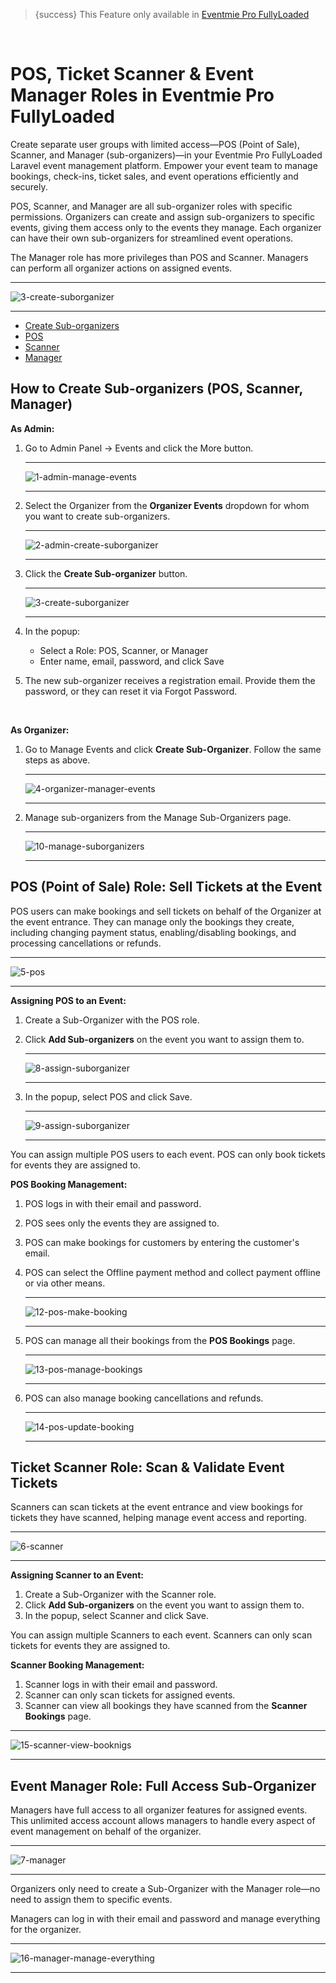 <!--
Meta Description: Learn how to set up POS, ticket scanner, and event manager roles in Eventmie Pro FullyLoaded. Step-by-step guide for creating sub-organizers, managing event access, ticket sales, and bookings in your Laravel event management platform.
Meta Keywords: POS, ticket scanner, event manager, sub-organizer, Eventmie Pro FullyLoaded, Laravel event access, ticket sales, booking management, event staff, event management, Classiebit
-->
> {success} This Feature only available in [Eventmie Pro FullyLoaded](https://classiebit.com/eventmie-pro-fullyloaded)

<br>

# POS, Ticket Scanner & Event Manager Roles in Eventmie Pro FullyLoaded

Create separate user groups with limited access—POS (Point of Sale), Scanner, and Manager (sub-organizers)—in your Eventmie Pro FullyLoaded Laravel event management platform. Empower your event team to manage bookings, check-ins, ticket sales, and event operations efficiently and securely.

POS, Scanner, and Manager are all sub-organizer roles with specific permissions. Organizers can create and assign sub-organizers to specific events, giving them access only to the events they manage. Each organizer can have their own sub-organizers for streamlined event operations.

The Manager role has more privileges than POS and Scanner. Managers can perform all organizer actions on assigned events.

---

![3-create-suborganizer](/images/v2/EventmieProFullyLoadedV2.0/21.3-create-suborganizer.webp "3-create-suborganizer")

---

-   [Create Sub-organizers](#Create-Sub-organizers)
-   [POS](#POS)
-   [Scanner](#Scanner)
-   [Manager](#Manager)

<a name="Create-Sub-organizers"></a>

## How to Create Sub-organizers (POS, Scanner, Manager)

**As Admin:**

1. Go to Admin Panel -> Events and click the More button.

    ***

    ![1-admin-manage-events](/images/v2/EventmieProFullyLoadedV2.0/19.1-admin-manage-events.webp "1-admin-manage-events")

    ***

2. Select the Organizer from the **Organizer Events** dropdown for whom you want to create sub-organizers.

    ***

    ![2-admin-create-suborganizer](/images/v2/EventmieProFullyLoadedV2.0/21.3-create-suborganizer.webp "2-admin-create-suborganizer")

    ***

3. Click the **Create Sub-organizer** button.

    ***

    ![3-create-suborganizer](/images/v2/EventmieProFullyLoadedV2.0/21.3-create-suborganizer.webp "3-create-suborganizer")

    ***

4. In the popup:
    - Select a Role: POS, Scanner, or Manager
    - Enter name, email, password, and click Save
5. The new sub-organizer receives a registration email. Provide them the password, or they can reset it via Forgot Password.

<br>

**As Organizer:**

1. Go to Manage Events and click **Create Sub-Organizer**. Follow the same steps as above.

    ***

    ![4-organizer-manager-events](/images/v2/EventmieProFullyLoadedV2.0/8-assign-suborganizer.webp "4-organizer-manager-events")

    ***

2. Manage sub-organizers from the Manage Sub-Organizers page.

    ***

    ![10-manage-suborganizers](/images/v2/EventmieProFullyLoadedV2.0/10-manage-suborganizers.webp "10-manage-suborganizers")

    ***

<a name="POS"></a>

## POS (Point of Sale) Role: Sell Tickets at the Event

POS users can make bookings and sell tickets on behalf of the Organizer at the event entrance. They can manage only the bookings they create, including changing payment status, enabling/disabling bookings, and processing cancellations or refunds.

---

![5-pos](/images/v2/EventmieProFullyLoadedV2.0/23.5-pos.webp "5-pos")

---

**Assigning POS to an Event:**

1. Create a Sub-Organizer with the POS role.
2. Click **Add Sub-organizers** on the event you want to assign them to.

    ***

    ![8-assign-suborganizer](/images/v2/EventmieProFullyLoadedV2.0/8-assign-suborganizer.webp "8-assign-suborganizer")

    ***

3. In the popup, select POS and click Save.

    ***

    ![9-assign-suborganizer](/images/v2/EventmieProFullyLoadedV2.0/18.3-create-suborganizer.webp "9-assign-suborganizer")

    ***

You can assign multiple POS users to each event. POS can only book tickets for events they are assigned to.

**POS Booking Management:**

1. POS logs in with their email and password.
2. POS sees only the events they are assigned to.
3. POS can make bookings for customers by entering the customer's email.
4. POS can select the Offline payment method and collect payment offline or via other means.

    ***

    ![12-pos-make-booking](/images/v2/EventmieProFullyLoadedV2.0/12-pos-make-booking.webp "12-pos-make-booking")

    ***

5. POS can manage all their bookings from the **POS Bookings** page.

    ***

    ![13-pos-manage-bookings](/images/v2/EventmieProFullyLoadedV2.0/13-pos-manage-bookings.webp "13-pos-manage-bookings")

    ***

6. POS can also manage booking cancellations and refunds.

    ***

    ![14-pos-update-booking](/images/v2/EventmieProFullyLoadedV2.0/14-pos-update-booking.webp "14-pos-update-booking")

    ***

<a name="Scanner"></a>

## Ticket Scanner Role: Scan & Validate Event Tickets

Scanners can scan tickets at the event entrance and view bookings for tickets they have scanned, helping manage event access and reporting.

---

![6-scanner](/images/v2/EventmieProFullyLoadedV2.0/6-scanner.webp "6-scanner")

---

**Assigning Scanner to an Event:**

1. Create a Sub-Organizer with the Scanner role.
2. Click **Add Sub-organizers** on the event you want to assign them to.
3. In the popup, select Scanner and click Save.

You can assign multiple Scanners to each event. Scanners can only scan tickets for events they are assigned to.

**Scanner Booking Management:**

1. Scanner logs in with their email and password.
2. Scanner can only scan tickets for assigned events.
3. Scanner can view all bookings they have scanned from the **Scanner Bookings** page.

---

![15-scanner-view-booknigs](/images/v2/EventmieProFullyLoadedV2.0/15-scanner-view-booknigs.webp "15-scanner-view-booknigs")

---

<a name="Manager"></a>

## Event Manager Role: Full Access Sub-Organizer

Managers have full access to all organizer features for assigned events. This unlimited access account allows managers to handle every aspect of event management on behalf of the organizer.

---

![7-manager](/images/v2/EventmieProFullyLoadedV2.0/7-manager.webp "7-manager")

---

Organizers only need to create a Sub-Organizer with the Manager role—no need to assign them to specific events.

Managers can log in with their email and password and manage everything for the organizer.

---

![16-manager-manage-everything](/images/v2/EventmieProFullyLoadedV2.0/16-manager-manage-everythings.webp "16-manager-manage-everything")

---
